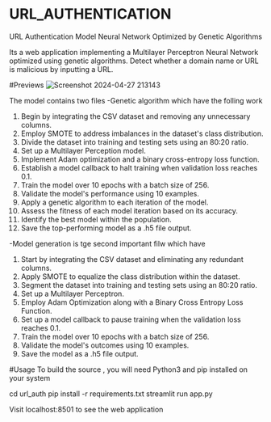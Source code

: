 # URL_AUTHENTICATION
URL Authentication Model Neural Network Optimized by Genetic Algorithms

Its a web application implementing a Multilayer Perceptron Neural Network optimized using genetic algorithms. Detect whether a domain name or URL is malicious by inputting a URL.

#Previews
![Screenshot 2024-04-27 213143](https://github.com/vijayakrishna03/URL_AUTHENTICATION/assets/162059453/ec8d2cde-79a6-434a-900a-1165a9c512ee)


The model contains two files
-Genetic algorithm which have the folling work

1. Begin by integrating the CSV dataset and removing any unnecessary columns.
2. Employ SMOTE to address imbalances in the dataset's class distribution.
3. Divide the dataset into training and testing sets using an 80:20 ratio.
4. Set up a Multilayer Perception model.
5. Implement Adam optimization and a binary cross-entropy loss function.
6. Establish a model callback to halt training when validation loss reaches 0.1.
7. Train the model over 10 epochs with a batch size of 256.
8. Validate the model's performance using 10 examples.
9. Apply a genetic algorithm to each iteration of the model.
10. Assess the fitness of each model iteration based on its accuracy.
11. Identify the best model within the population.
12. Save the top-performing model as a .h5 file output.

-Model generation is tge second important filw which have 

1. Start by integrating the CSV dataset and eliminating any redundant columns.
2. Apply SMOTE to equalize the class distribution within the dataset.
3. Segment the dataset into training and testing sets using an 80:20 ratio.
4. Set up a Multilayer Perceptron.
5. Employ Adam Optimization along with a Binary Cross Entropy Loss Function.
6. Set up a model callback to pause training when the validation loss reaches 0.1.
7. Train the model over 10 epochs with a batch size of 256.
8. Validate the model's outcomes using 10 examples.
9. Save the model as a .h5 file output.

#Usage
To build the source , you will need Python3 and pip installed on your system

cd url_auth
pip install -r requirements.txt
streamlit run app.py

Visit localhost:8501 to see the web application
